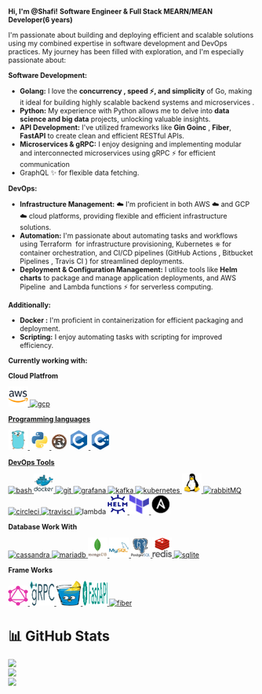 **Hi, I'm @Shafi!**
**Software Engineer & Full Stack MEARN/MEAN Developer(6 years)** ‍

I'm passionate about building and deploying efficient and scalable solutions using my combined expertise in software development and DevOps practices. My journey has been filled with exploration, and I'm especially passionate about:

**Software Development:**

- **Golang:** I love the **concurrency , speed ⚡️, and simplicity** of Go, making it ideal for building highly scalable backend systems and microservices ️.
- **Python:** My experience with Python allows me to delve into **data science and big data** projects, unlocking valuable insights.
- **API Development:** I've utilized frameworks like **Gin Goinc** , **Fiber**, **FastAPI** to create clean and efficient RESTful APIs.
- **Microservices & gRPC:** I enjoy designing and implementing modular and interconnected microservices using gRPC ⚡ for efficient communication
- GraphQL ✨ for flexible data fetching.

**DevOps:**

- **Infrastructure Management:** ☁️ I'm proficient in both AWS ☁️ and GCP ☁️ cloud platforms, providing flexible and efficient infrastructure solutions.
- **Automation:** I'm passionate about automating tasks and workflows using Terraform ️ for infrastructure provisioning, Kubernetes ⎈ for container orchestration, and CI/CD pipelines (GitHub Actions , Bitbucket Pipelines ️, Travis CI ) for streamlined deployments.
- **Deployment & Configuration Management:** I utilize tools like **Helm charts** to package and manage application deployments, and AWS Pipeline ️ and Lambda functions ⚡ for serverless computing.

**Additionally:**

- **Docker :** I'm proficient in containerization for efficient packaging and deployment.
- **Scripting:** I enjoy automating tasks with scripting for improved efficiency.

**Currently working with:**

**Cloud Platfrom** <p> <a href="https://aws.amazon.com" target="_blank" rel="noreferrer"> <img src="https://raw.githubusercontent.com/devicons/devicon/master/icons/amazonwebservices/amazonwebservices-original-wordmark.svg" alt="aws" width="40" height="40"/> </a> <a href="https://cloud.google.com" target="_blank" rel="noreferrer"> <img src="https://www.vectorlogo.zone/logos/google_cloud/google_cloud-icon.svg" alt="gcp" width="40" height="40"/></p>

**Programming languages** <p>
<a href="https://golang.org" target="_blank" rel="noreferrer"> <img src="https://raw.githubusercontent.com/devicons/devicon/master/icons/go/go-original.svg" alt="go" width="40" height="40"/> </a> <a href="https://www.python.org" target="_blank" rel="noreferrer"> <img src="https://raw.githubusercontent.com/devicons/devicon/master/icons/python/python-original.svg" alt="python" width="40" height="40"/> <a href="https://www.rust-lang.org/" title="Rust"><img src="icons/rust.png" /></a> </a> <a href="https://www.cprogramming.com/" target="_blank" rel="noreferrer"> <img src="https://raw.githubusercontent.com/devicons/devicon/master/icons/c/c-original.svg" alt="c" width="40" height="40"/> <a href="https://www.w3schools.com/cpp/" target="_blank" rel="noreferrer"> <img src="https://raw.githubusercontent.com/devicons/devicon/master/icons/cplusplus/cplusplus-original.svg" alt="cplusplus" width="40" height="40"/>

</p>

**DevOps Tools** <p> <a href="https://www.gnu.org/software/bash/" target="_blank" rel="noreferrer"> <img src="https://www.vectorlogo.zone/logos/gnu_bash/gnu_bash-icon.svg" alt="bash" width="40" height="40"/> </a> <a href="https://www.docker.com/" target="_blank" rel="noreferrer"> <img src="https://raw.githubusercontent.com/devicons/devicon/master/icons/docker/docker-original-wordmark.svg" alt="docker" width="40" height="40"/> </a> </a> <a href="https://git-scm.com/" target="_blank" rel="noreferrer"> <img src="https://www.vectorlogo.zone/logos/git-scm/git-scm-icon.svg" alt="git" width="40" height="40"/> </a> <a href="https://grafana.com" target="_blank" rel="noreferrer"> <img src="https://www.vectorlogo.zone/logos/grafana/grafana-icon.svg" alt="grafana" width="40" height="40"/> </a> <a href="https://kafka.apache.org/" target="_blank" rel="noreferrer"> <img src="https://www.vectorlogo.zone/logos/apache_kafka/apache_kafka-icon.svg" alt="kafka" width="40" height="40"/> </a> <a href="https://kubernetes.io" target="_blank" rel="noreferrer"> <img src="https://www.vectorlogo.zone/logos/kubernetes/kubernetes-icon.svg" alt="kubernetes" width="40" height="40"/> </a> <a href="https://www.linux.org/" target="_blank" rel="noreferrer"> <img src="https://raw.githubusercontent.com/devicons/devicon/master/icons/linux/linux-original.svg" alt="linux" width="40" height="40"/> </a> </a> <a href="https://www.rabbitmq.com" target="_blank" rel="noreferrer"> <img src="https://www.vectorlogo.zone/logos/rabbitmq/rabbitmq-icon.svg" alt="rabbitMQ" width="40" height="40"/> </a> </a> <a href="https://circleci.com" target="_blank" rel="noreferrer"> <img src="https://www.vectorlogo.zone/logos/circleci/circleci-icon.svg" alt="circleci" width="40" height="40"/> </a> <a href="https://travis-ci.org" target="_blank" rel="noreferrer"> <img src="https://www.vectorlogo.zone/logos/travis-ci/travis-ci-icon.svg" alt="travisci" width="40" height="40"/> </a> <a href="https://www.typescriptlang.org/" target="_blank" rel="noreferrer"> </a> <a  target="_blank" rel="noreferrer"> <img src="https://www.vectorlogo.zone/logos/amazon_awslambda/amazon_awslambda-ar21.svg" alt="lambda" width="60" height="60"/> </a> <a href="https://helm.sh" target="_blank" rel="noreferrer"> <img src="icons/helm.svg" alt="helm" width="40" height="40"/> </a> <a href="https://www.terraform.io/" target="_blank" rel="noreferrer"> <img src="icons/terraform.png" alt="terraform" width="40" height="40"/> </a> <a href="https://www.ansible.com/" target="_blank" rel="noreferrer"> <img src="icons/ansible.png" alt="ansible" width="40" height="40"/> </a>

</p>

**Database Work With** <p></a> <a href="https://cassandra.apache.org/" target="_blank" rel="noreferrer"> <img src="https://www.vectorlogo.zone/logos/apache_cassandra/apache_cassandra-icon.svg" alt="cassandra" width="40" height="40"/> <a href="https://mariadb.org/" target="_blank" rel="noreferrer"> <img src="https://www.vectorlogo.zone/logos/mariadb/mariadb-icon.svg" alt="mariadb" width="40" height="40"/> </a> <a href="https://www.mongodb.com/" target="_blank" rel="noreferrer"> <img src="https://raw.githubusercontent.com/devicons/devicon/master/icons/mongodb/mongodb-original-wordmark.svg" alt="mongodb" width="40" height="40"/> </a> <a href="https://www.mysql.com/" target="_blank" rel="noreferrer"> <img src="https://raw.githubusercontent.com/devicons/devicon/master/icons/mysql/mysql-original-wordmark.svg" alt="mysql" width="40" height="40"/> <a href="https://www.postgresql.org" target="_blank" rel="noreferrer"> <img src="https://raw.githubusercontent.com/devicons/devicon/master/icons/postgresql/postgresql-original-wordmark.svg" alt="postgresql" width="40" height="40"/> </a> <a href="https://redis.io" target="_blank" rel="noreferrer"> <img src="https://raw.githubusercontent.com/devicons/devicon/master/icons/redis/redis-original-wordmark.svg" alt="redis" width="40" height="40"/> </a> <a href="https://www.sqlite.org/" target="_blank" rel="noreferrer"> <img src="https://www.vectorlogo.zone/logos/sqlite/sqlite-icon.svg" alt="sqlite" width="40" height="40"/> </a>

**Frame Works** <p>
<a href="https://graphql.org" target="_blank" rel="noreferrer"> <img src="icons/graphql.svg" alt="graphql" width="40" height="40"/> </a> <a href="https://grpc.io" target="_blank" rel="noreferrer"> <img src="icons/grpc.svg" alt="grpc" width="50" height="50"/> </a> <a href="https://gin-gonic.com" target="_blank" rel="noreferrer"> <img src="icons/gin.svg" alt="grpc" width="50" height="50"/> </a> <a href="https://fastapi.tiangolo.com/" target="_blank" rel="noreferrer"> <img src="icons/fastapi.svg" alt="grpc" width="50" height="50"/> </a> <a href="https://docs.gofiber.io/" target="_blank" rel="noreferrer"> <img src="https://upload.vectorlogo.zone/logos/fiberwiki/images/2a76306a-d074-4ae7-8694-c03bc03c6201.svg" alt="fiber" width="40" height="40"/> </a>

</p>

# 📊 GitHub Stats

![](https://github-readme-stats.vercel.app/api?username=shafi-dev-ai&theme=dark&hide_border=false&include_all_commits=false&count_private=false)<br/>
![](https://github-readme-streak-stats.herokuapp.com/?user=shafi-dev-ai&theme=dark&hide_border=false)<br/>
![](https://github-readme-stats.vercel.app/api/top-langs/?username=shafi-dev-ai&theme=dark&hide_border=false&include_all_commits=false&count_private=false&layout=compact)

</p>
